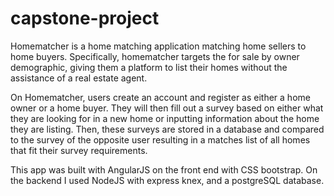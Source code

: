 # capstone-project

Homematcher is a home matching application matching home sellers to home buyers. Specifically, homematcher targets the for sale by owner demographic, giving them a platform to list their homes without the assistance of a real estate agent.

On Homematcher, users create an account and register as either a home owner or a home buyer. They will then fill out a survey based on either what they are looking for in a new home or inputting information about the home they are listing. Then, these surveys are stored in a database and compared to the survey of the opposite user resulting in a matches list of all homes that fit their survey requirements.

This app was built with AngularJS on the front end with CSS bootstrap. On the backend I used NodeJS with express knex, and a postgreSQL database.  
